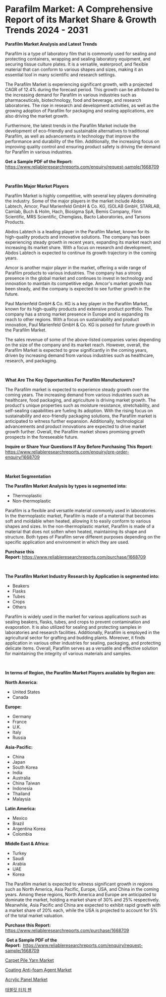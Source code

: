 <p><h1>Parafilm Market: A Comprehensive Report of its Market Share & Growth Trends 2024 - 2031</h1></p><p><strong>Parafilm Market Analysis and Latest Trends</strong></p>
<p><p>Parafilm is a type of laboratory film that is commonly used for sealing and protecting containers, wrapping and sealing laboratory equipment, and securing tissue culture plates. It is a versatile, waterproof, and flexible material that can conform to various shapes and sizes, making it an essential tool in many scientific and research settings.</p><p>The Parafilm Market is experiencing significant growth, with a projected CAGR of 12.4% during the forecast period. This growth can be attributed to the increasing demand for Parafilm in various industries such as pharmaceuticals, biotechnology, food and beverage, and research laboratories. The rise in research and development activities, as well as the growing adoption of Parafilm for packaging and sealing applications, are also driving the market growth.</p><p>Furthermore, the latest trends in the Parafilm Market include the development of eco-friendly and sustainable alternatives to traditional Parafilm, as well as advancements in technology that improve the performance and durability of the film. Additionally, the increasing focus on improving quality control and ensuring product safety is driving the demand for Parafilm in various industries.</p></p>
<p><strong>Get a Sample PDF of the Report:&nbsp;</strong> <a href="https://www.reliableresearchreports.com/enquiry/request-sample/1668709">https://www.reliableresearchreports.com/enquiry/request-sample/1668709</a></p>
<p>&nbsp;</p>
<p><strong>Parafilm Major Market Players</strong></p>
<p><p>Parafilm Market is highly competitive, with several key players dominating the industry. Some of the major players in the market include Abdos Labtech, Amcor, Paul Marienfeld GmbH & Co. KG, ISOLAB GmbH, STARLAB, Camlab, Buch & Holm, Hach, Biosigma SpA, Bemis Company, Flinn Scientific, MRS Scientific, Chemglass, Bacto Laboratories, and Tarsons Products.</p><p>Abdos Labtech is a leading player in the Parafilm Market, known for its high-quality products and innovative solutions. The company has been experiencing steady growth in recent years, expanding its market reach and increasing its market share. With a focus on research and development, Abdos Labtech is expected to continue its growth trajectory in the coming years.</p><p>Amcor is another major player in the market, offering a wide range of Parafilm products to various industries. The company has a strong presence in the global market and continues to invest in technology and innovation to maintain its competitive edge. Amcor's market growth has been steady, and the company is expected to see further growth in the future.</p><p>Paul Marienfeld GmbH & Co. KG is a key player in the Parafilm Market, known for its high-quality products and extensive product portfolio. The company has a strong market presence in Europe and is expanding its reach to other regions. With a focus on sustainability and product innovation, Paul Marienfeld GmbH & Co. KG is poised for future growth in the Parafilm Market.</p><p>The sales revenue of some of the above-listed companies varies depending on the size of the company and its market reach. However, overall, the Parafilm Market is expected to grow significantly in the coming years, driven by increasing demand from various industries such as healthcare, research, and packaging.</p></p>
<p>&nbsp;</p>
<p><strong>What Are The Key Opportunities For Parafilm Manufacturers?</strong></p>
<p><p>The Parafilm market is expected to experience steady growth over the coming years. The increasing demand from various industries such as healthcare, food packaging, and agriculture is driving market growth. The product's unique properties such as moisture resistance, stretchability, and self-sealing capabilities are fueling its adoption. With the rising focus on sustainability and eco-friendly packaging solutions, the Parafilm market is anticipated to witness further expansion. Additionally, technological advancements and product innovations are expected to drive market growth further. Overall, the Parafilm market shows promising growth prospects in the foreseeable future.</p></p>
<p><strong>Inquire or Share Your Questions If Any Before Purchasing This Report:</strong> <a href="https://www.reliableresearchreports.com/enquiry/pre-order-enquiry/1668709">https://www.reliableresearchreports.com/enquiry/pre-order-enquiry/1668709</a></p>
<p>&nbsp;</p>
<p><strong>Market Segmentation</strong></p>
<p><strong>The Parafilm Market Analysis by types is segmented into:</strong></p>
<p><ul><li>Thermoplastic</li><li>Non-thermoplastic</li></ul></p>
<p><p>Parafilm is a flexible and versatile material commonly used in laboratories. In the thermoplastic market, Parafilm is made of a material that becomes soft and moldable when heated, allowing it to easily conform to various shapes and sizes. In the non-thermoplastic market, Parafilm is made of a material that does not soften when heated, maintaining its shape and structure. Both types of Parafilm serve different purposes depending on the specific application and environment in which they are used.</p></p>
<p><strong>Purchase this Report:&nbsp;</strong><a href="https://www.reliableresearchreports.com/purchase/1668709">https://www.reliableresearchreports.com/purchase/1668709</a></p>
<p>&nbsp;</p>
<p><strong>The Parafilm Market Industry Research by Application is segmented into:</strong></p>
<p><ul><li>Beakers</li><li>Flasks</li><li>Tubes</li><li>Crops</li><li>Others</li></ul></p>
<p><p>Parafilm is widely used in the market for various applications such as sealing beakers, flasks, tubes, and crops to prevent contamination and evaporation. It is also utilized for sealing and protecting samples in laboratories and research facilities. Additionally, Parafilm is employed in the agricultural sector for grafting and budding plants. Moreover, it finds application in various other industries for sealing, packaging, and protecting delicate items. Overall, Parafilm serves as a versatile and effective solution for maintaining the integrity of various materials and samples.</p></p>
<p>&nbsp;</p>
<p><strong>In terms of Region, the Parafilm Market Players available by Region are:</strong></p>
<p>
    <p> <strong> North America: </strong>
        <ul>
            <li>United States</li>
            <li>Canada</li>
        </ul>
        </p> 
    <p> <strong> Europe: </strong>
        <ul>
            <li>Germany</li>
            <li>France</li>
            <li>U.K.</li>
            <li>Italy</li>
            <li>Russia</li>
        </ul>
        </p> 
    <p> <strong> Asia-Pacific: </strong>
        <ul>
            <li>China</li>
            <li>Japan</li>
            <li>South Korea</li>
            <li>India</li>
            <li>Australia</li>
            <li>China Taiwan</li>
            <li>Indonesia</li>
            <li>Thailand</li>
            <li>Malaysia</li>
        </ul>
        </p> 
    <p> <strong> Latin America: </strong>
        <ul>
            <li>Mexico</li>
            <li>Brazil</li>
            <li>Argentina Korea</li>
            <li>Colombia</li>
        </ul>
        </p> 
    <p> <strong> Middle East & Africa: </strong>
        <ul>
            <li>Turkey</li>
            <li>Saudi</li>
            <li>Arabia</li>
            <li>UAE</li>
            <li>Korea</li>
        </ul>
    </p>
    </p>
<p><p>The Parafilm market is expected to witness significant growth in regions such as North America, Asia Pacific, Europe, USA, and China in the coming years. Among these regions, North America and Europe are anticipated to dominate the market, holding a market share of 30% and 25% respectively. Meanwhile, Asia Pacific and China are expected to exhibit rapid growth with a market share of 20% each, while the USA is projected to account for 5% of the total market valuation.</p></p>
<p><strong>Purchase this Report: </strong><a href="https://www.reliableresearchreports.com/purchase/1668709">https://www.reliableresearchreports.com/purchase/1668709</a></p>
<p>&nbsp;<strong>Get a Sample PDF of the Report:&nbsp;&nbsp;</strong><a href="https://www.reliableresearchreports.com/enquiry/request-sample/1668709">https://www.reliableresearchreports.com/enquiry/request-sample/1668709</a></p>
<p><strong></strong></p>
<p><p><a href="https://metal-farmhouse-e95.notion.site/Carpet-Pile-Yarn-Market-Size-Growth-and-Forecast-from-2024-2031-8e846d0651f14716a42616d90504a536">Carpet Pile Yarn Market</a></p><p><a href="https://view.publitas.com/reportprime-1/insights-into-coating-anti-foam-agent-market-size-analysing-market-share-trends-and-growth-from-2023-to-2030/">Coating Anti-foam Agent Market</a></p><p><a href="https://view.publitas.com/reportprime-1/acrylic-panel-market-size-growing-and-forecasted-for-period-from-2023-2030-and-provides-complete-market-analysis-of-this-market/">Acrylic Panel Market</a></p><p><a href="https://medium.com/@garyauer906782023/%ED%83%9C%EB%B8%94%EB%A6%BF-%ED%84%B0%EC%B9%98-%ED%8E%9C-%EC%8B%9C%EC%9E%A5-%EC%84%B1%EA%B3%B5%EC%A0%81%EC%9D%B8-%EB%B9%84%EC%A6%88%EB%8B%88%EC%8A%A4-%EC%A0%84%EB%9E%B5%EC%9D%98-%ED%95%B5%EC%8B%AC-2031%EB%85%84%EA%B9%8C%EC%A7%80%EC%9D%98-%EC%98%88%EC%B8%A1-f062eae26dcf">태블릿 터치 펜</a></p></p>